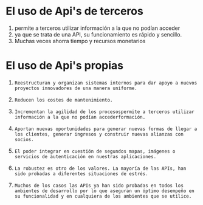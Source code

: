 # El uso de Api's de terceros
1. permite a terceros utilizar información a la que no podían acceder
2. ya que se trata de una API, su funcionamiento es rápido y sencillo.
3. Muchas veces ahorra tiempo y recursos monetarios

# El uso de Api's propias
1.     Reestructuran y organizan sistemas internos para dar apoyo a nuevos proyectos innovadores de una manera uniforme.

2.     Reducen los costes de mantenimiento.

3.     Incrementan la agilidad de los procesospermite a terceros utilizar información a la que no podían accederformación.

4.     Aportan nuevas oportunidades para generar nuevas formas de llegar a los clientes, generar ingresos y construir nuevas alianzas con socios.

5.     El poder integrar en cuestión de segundos mapas, imágenes o servicios de autenticación en nuestras aplicaciones.

6.     La robustez es otro de los valores. La mayoría de las APIs, han sido probadas a diferentes situaciones de estrés.

7.     Muchos de los casos las APIs ya han sido probadas en todos los ambientes de desarrollo por lo que aseguran un óptimo desempeño en su funcionalidad y en cualquiera de los ambientes que se utilice. 
